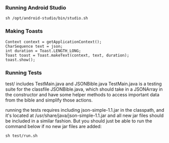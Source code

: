 ### Running Android Studio
`sh /opt/android-studio/bin/studio.sh`

### Making Toasts

```
Context context = getApplicationContext();
CharSequence text = json;
int duration = Toast.LENGTH_LONG;
Toast toast = Toast.makeText(context, text, duration);
toast.show();
```

### Running Tests
test/ includes TestMain.java and JSONBible.java
TestMain.java is a testing suite for the classfile JSONBible.java, which should take in a JSONArray in the constructor and have some helper methods to access important data from the bible and simplify those actions.

running the tests requires including json-simple-1.1.jar in the classpath, and it's located at /usr/share/java/json-simple-1.1.jar and all new jar files should be included in a similar fashion.
But you should just be able to run the command below if no new jar files are added:

`sh test/run.sh`
